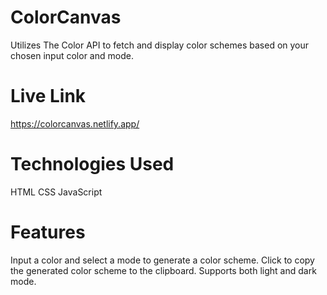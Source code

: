 # ColorCanvas
Utilizes The Color API to fetch and display color schemes based on your chosen input color and mode.

# Live Link
https://colorcanvas.netlify.app/

# Technologies Used
HTML
CSS
JavaScript

# Features
Input a color and select a mode to generate a color scheme.
Click to copy the generated color scheme to the clipboard.
Supports both light and dark mode.
